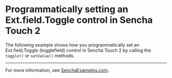 # Programmatically setting an Ext.field.Toggle control in Sencha Touch 2 #

The following example shows how you programmatically set an Ext.field.Toggle (togglefield) control in Sencha Touch 2 by calling the `toggle()` or `setValue()` methods.

---

For more information, see [SenchaExamples.com](http://senchaexamples.com/2012/03/14/programmatically-setting-an-ext-field-toggle-control-in-sencha-touch-2/).
